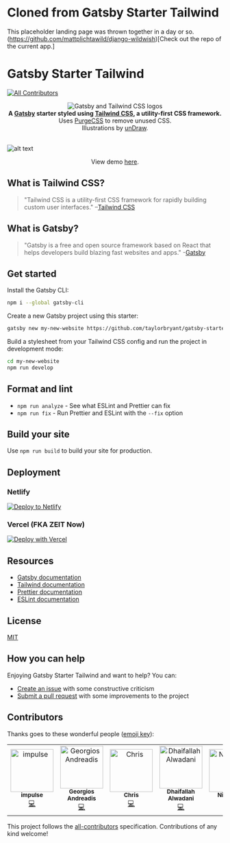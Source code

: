 # Cloned from Gatsby Starter Tailwind
This placeholder landing page was thrown together in a day or so. (https://github.com/mattplichtawild/django-wildwish)[Check out the repo of the current app.]

# Gatsby Starter Tailwind

[![All Contributors](https://img.shields.io/badge/all_contributors-7-orange.svg?style=flat-square)](#contributors)

<div align="center">
  <img src="https://image.ibb.co/cJjPN7/gatsby_tailwind.png" alt="Gatsby and Tailwind CSS logos">
</div>

<div align="center">
  <strong>A <a href="https://www.gatsbyjs.org/">Gatsby</a> starter styled using <a href="https://tailwindcss.com/">Tailwind CSS</a>, a utility-first CSS framework.</strong><br />
  Uses <a href="https://www.purgecss.com/">PurgeCSS</a> to remove unused CSS.<br />
  Illustrations by <a href="https://undraw.co/">unDraw</a>.
  <br />
  <br />
</div>
  
![alt text](https://image.ibb.co/jv6FC7/gatsby_starter_tailwind.png "Screenshot of Gatsby Starter Tailwind homepage")
  
<p align="center">View demo <a href="https://gatsby-starter-tailwind.oddstronaut.com/">here</a>.</p>

## What is Tailwind CSS?

> "Tailwind CSS is a utility-first CSS framework for rapidly building custom user interfaces."
> –[Tailwind CSS](https://tailwindcss.com)

## What is Gatsby?

> "Gatsby is a free and open source framework based on React that helps developers build blazing fast websites and apps." -[Gatsby](https://www.gatsbyjs.org/)

## Get started

Install the Gatsby CLI:

```sh
npm i --global gatsby-cli
```

Create a new Gatsby project using this starter:

```sh
gatsby new my-new-website https://github.com/taylorbryant/gatsby-starter-tailwind
```

Build a stylesheet from your Tailwind CSS config and run the project in development mode:

```sh
cd my-new-website
npm run develop
```

## Format and lint

- `npm run analyze` - See what ESLint and Prettier can fix
- `npm run fix` - Run Prettier and ESLint with the `--fix` option

## Build your site

Use `npm run build` to build your site for production.

## Deployment

### Netlify

[![Deploy to Netlify](https://www.netlify.com/img/deploy/button.svg)](https://app.netlify.com/start/deploy?repository=https://github.com/taylorbryant/gatsby-starter-tailwind)

### Vercel (FKA ZEIT Now)

[![Deploy with Vercel](https://vercel.com/button)](https://vercel.com/import/git?s=https%3A%2F%2Fgithub.com%2Ftaylorbryant%2Fgatsby-starter-tailwind%2Ftree%2Fmaster)

## Resources

- [Gatsby documentation](https://www.gatsbyjs.org/docs/)
- [Tailwind documentation](https://tailwindcss.com/docs/what-is-tailwind/)
- [Prettier documentation](https://prettier.io/docs/en/index.html)
- [ESLint documentation](https://eslint.org/docs/user-guide/configuring)

## License

[MIT](https://github.com/taylorbryant/gatsby-starter-tailwind/blob/master/LICENSE.md)

## How you can help

Enjoying Gatsby Starter Tailwind and want to help? You can:

- [Create an issue](https://github.com/taylorbryant/gatsby-starter-tailwind/issues/new) with some constructive criticism
- [Submit a pull request](https://github.com/taylorbryant/gatsby-starter-tailwind/compare) with some improvements to the project

## Contributors

Thanks goes to these wonderful people ([emoji key](https://allcontributors.org/docs/en/emoji-key)):

<!-- ALL-CONTRIBUTORS-LIST:START - Do not remove or modify this section -->
<!-- prettier-ignore -->
<table>
  <tr>
    <td align="center"><a href="http://impuls.dev"><img src="https://avatars3.githubusercontent.com/u/8146736?v=4" width="100px;" alt="impulse"/><br /><sub><b>impulse</b></sub></a><br /><a href="https://github.com/taylorbryant/gatsby-starter-tailwind/commits?author=impulse" title="Code">💻</a></td>
    <td align="center"><a href="https://gandreadis.com"><img src="https://avatars3.githubusercontent.com/u/5272244?v=4" width="100px;" alt="Georgios Andreadis"/><br /><sub><b>Georgios Andreadis</b></sub></a><br /><a href="https://github.com/taylorbryant/gatsby-starter-tailwind/commits?author=gandreadis" title="Code">💻</a></td>
    <td align="center"><a href="https://github.com/altruisticsoftware"><img src="https://avatars3.githubusercontent.com/u/12105346?v=4" width="100px;" alt="Chris"/><br /><sub><b>Chris</b></sub></a><br /><a href="https://github.com/taylorbryant/gatsby-starter-tailwind/commits?author=altruisticsoftware" title="Code">💻</a></td>
    <td align="center"><a href="https://github.com/dalwadani"><img src="https://avatars1.githubusercontent.com/u/4618082?v=4" width="100px;" alt="Dhaifallah Alwadani"/><br /><sub><b>Dhaifallah Alwadani</b></sub></a><br /><a href="https://github.com/taylorbryant/gatsby-starter-tailwind/commits?author=dalwadani" title="Code">💻</a></td>
    <td align="center"><a href="http://nigelball.org"><img src="https://avatars2.githubusercontent.com/u/815408?v=4" width="100px;" alt="Nigel Ball"/><br /><sub><b>Nigel Ball</b></sub></a><br /><a href="#ideas-nigelb135" title="Ideas, Planning, & Feedback">🤔</a> <a href="https://github.com/taylorbryant/gatsby-starter-tailwind/commits?author=nigelb135" title="Code">💻</a></td>
    <td align="center"><a href="https://github.com/monte-hayward"><img src="https://avatars3.githubusercontent.com/u/3780422?v=4" width="100px;" alt="Monte Hayward"/><br /><sub><b>Monte Hayward</b></sub></a><br /><a href="https://github.com/taylorbryant/gatsby-starter-tailwind/commits?author=monte-hayward" title="Code">💻</a></td>
    <td align="center"><a href="https://lukebennett.com.au"><img src="https://avatars0.githubusercontent.com/u/3422401?v=4" width="100px;" alt="Luke Bennett"/><br /><sub><b>Luke Bennett</b></sub></a><br /><a href="https://github.com/taylorbryant/gatsby-starter-tailwind/commits?author=lukebennett88" title="Code">💻</a></td>
  </tr>
</table>

<!-- ALL-CONTRIBUTORS-LIST:END -->

This project follows the [all-contributors](https://github.com/all-contributors/all-contributors) specification. Contributions of any kind welcome!
